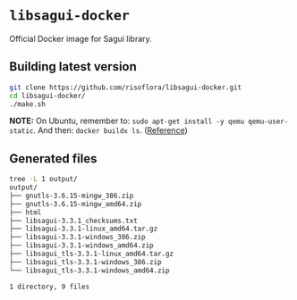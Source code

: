 # `libsagui-docker`

Official Docker image for Sagui library.

## Building latest version

```bash
git clone https://github.com/risoflora/libsagui-docker.git
cd libsagui-docker/
./make.sh
```

**NOTE:** On Ubuntu, remember to: `sudo apt-get install -y qemu qemu-user-static`.
And then: `docker buildx ls`. ([Reference](https://stackoverflow.com/questions/73253352/docker-exec-bin-sh-exec-format-error-on-arm64))

## Generated files

```bash
tree -L 1 output/
output/
├── gnutls-3.6.15-mingw_386.zip
├── gnutls-3.6.15-mingw_amd64.zip
├── html
├── libsagui-3.3.1_checksums.txt
├── libsagui-3.3.1-linux_amd64.tar.gz
├── libsagui-3.3.1-windows_386.zip
├── libsagui-3.3.1-windows_amd64.zip
├── libsagui_tls-3.3.1-linux_amd64.tar.gz
├── libsagui_tls-3.3.1-windows_386.zip
└── libsagui_tls-3.3.1-windows_amd64.zip

1 directory, 9 files
```

